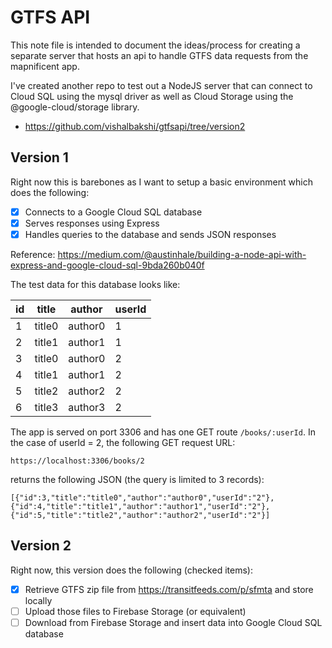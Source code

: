 # GTFS API
This note file is intended to document the ideas/process for creating a separate server that hosts an api to handle GTFS data requests from the mapnificent app.

I've created another repo to test out a NodeJS server that can connect to Cloud SQL using the mysql driver as well as Cloud Storage using the @google-cloud/storage library.

  - https://github.com/vishalbakshi/gtfsapi/tree/version2


## Version 1
Right now this is barebones as I want to setup a basic environment which does the following:
  - [x] Connects to a Google Cloud SQL database 
  - [x] Serves responses using Express
  - [x] Handles queries to the database and sends JSON responses

Reference: https://medium.com/@austinhale/building-a-node-api-with-express-and-google-cloud-sql-9bda260b040f

The test data for this database looks like:

| id | title | author | userId |
| -- | ----- | ------ | ------ |
| 1  |  title0 |author0 | 1 |
| 2  |  title1 |author1 | 1 |
| 3  |  title0 |author0 | 2 |
| 4  |  title1 |author1 | 2 |
| 5  |  title2 |author2 | 2 |
| 6  |  title3 |author3 | 2 |


The app is served on port 3306 and has one GET route `/books/:userId`. In the case of userId = 2, the following GET request URL: 

```https://localhost:3306/books/2```

returns the following JSON (the query is limited to 3 records):

```[{"id":3,"title":"title0","author":"author0","userId":"2"},{"id":4,"title":"title1","author":"author1","userId":"2"},{"id":5,"title":"title2","author":"author2","userId":"2"}]```

## Version 2

Right now, this version does the following (checked items):
  - [X] Retrieve GTFS zip file from https://transitfeeds.com/p/sfmta and store locally
  - [ ] Upload those files to Firebase Storage (or equivalent)
  - [ ] Download from Firebase Storage and insert data into Google Cloud SQL database
